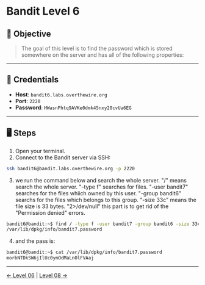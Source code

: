 # Bandit Level 6

## 🧩 Objective

> The goal of this level is to find the password which is stored somewhere on the server and has all of the following properties:


---

## 🧪 Credentials

- **Host**: `bandit6.labs.overthewire.org`
- **Port**: `2220`
- **Password**: `HWasnPhtq9AVKe0dmk45nxy20cvUa6EG`

---

## 🖥️ Steps

1. Open your terminal.
2. Connect to the Bandit server via SSH:

```bash
ssh bandit6@bandit.labs.overthewire.org -p 2220
```
3. we run the command below and search the whole server. "/" means search the whole server. "-type f" searches for files. "-user bandit7" searches for the files whiich owned by this user. "-group bandit6" searchs for the files which belongs to this group. "-size 33c" means the file size is 33 bytes. "2>/dev/null" this part is to get rid of the "Permission denied" errors.
```bash
bandit6@bandit:~$ find / -type f -user bandit7 -group bandit6 -size 33c 2>/dev/null
/var/lib/dpkg/info/bandit7.password
```
4. and the pass is:
```bash
bandit6@bandit:~$ cat /var/lib/dpkg/info/bandit7.password
morbNTDkSW6jIlUc0ymOdMaLnOlFVAaj
```
---
[← Level 06](./level06.md) | [Level 08 →](./level08.md)
